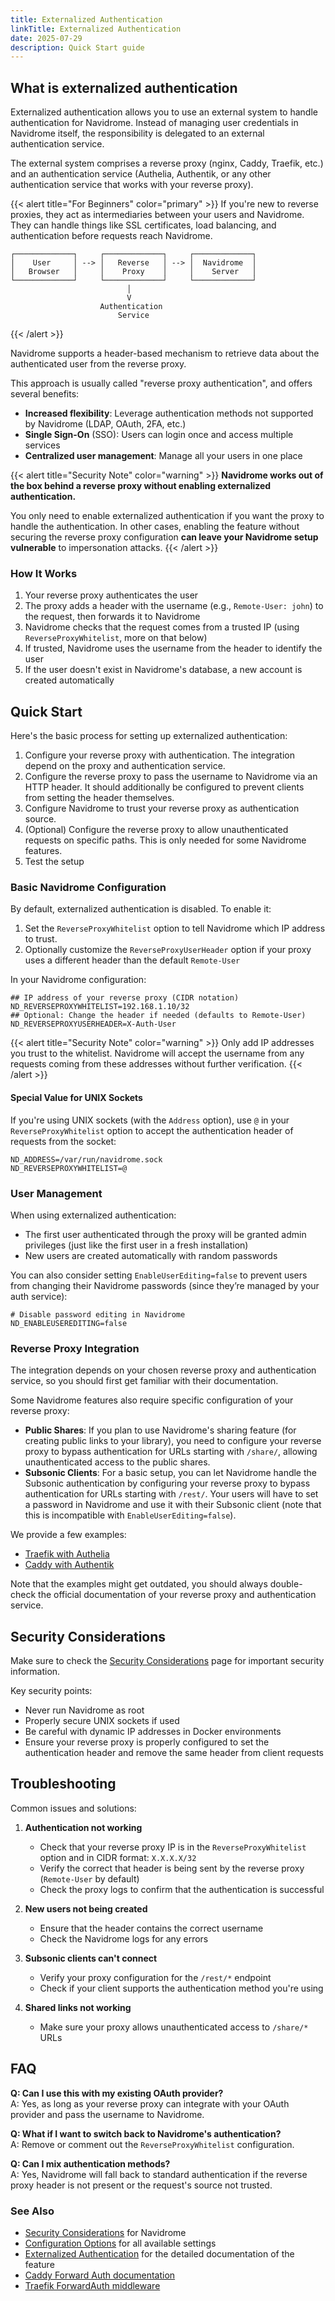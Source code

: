 ```yaml
---
title: Externalized Authentication
linkTitle: Externalized Authentication
date: 2025-07-29
description: Quick Start guide
---
```


## What is externalized authentication

Externalized authentication allows you to use an external system to handle authentication for Navidrome.
Instead of managing user credentials in Navidrome itself, the responsibility is delegated to an external authentication service.

The external system comprises a reverse proxy (nginx, Caddy, Traefik, etc.) and an authentication service (Authelia, Authentik, or any other authentication service that works with your reverse proxy).

{{< alert title="For Beginners" color="primary" >}}
If you're new to reverse proxies, they act as intermediaries between your users and Navidrome.
They can handle things like SSL certificates, load balancing, and authentication before requests reach Navidrome.

```
┌─────────────┐     ┌─────────────┐     ┌─────────────┐
│    User     │ --> │   Reverse   │ --> │  Navidrome  │
│   Browser   │     │    Proxy    │     │    Server   │
└─────────────┘     └─────────────┘     └─────────────┘
                          │
                          V
                    Authentication
                        Service
```
{{< /alert >}}

Navidrome supports a header-based mechanism to retrieve data about the authenticated user from the reverse proxy.

This approach is usually called "reverse proxy authentication", and offers several benefits:

* **Increased flexibility**: Leverage authentication methods not supported by Navidrome (LDAP, OAuth, 2FA, etc.)
* **Single Sign-On** (SSO): Users can login once and access multiple services
* **Centralized user management**: Manage all your users in one place

{{< alert title="Security Note" color="warning" >}}
**Navidrome works out of the box behind a reverse proxy without enabling externalized authentication.**

You only need to enable externalized authentication if you want the proxy to handle the authentication.
In other cases, enabling the feature without securing the reverse proxy configuration **can leave your Navidrome setup vulnerable** to impersonation attacks.
{{< /alert >}}

### How It Works

1. Your reverse proxy authenticates the user
2. The proxy adds a header with the username (e.g., `Remote-User: john`) to the request, then forwards it to Navidrome
3. Navidrome checks that the request comes from a trusted IP (using `ReverseProxyWhitelist`, more on that below)
4. If trusted, Navidrome uses the username from the header to identify the user
5. If the user doesn't exist in Navidrome's database, a new account is created automatically

## Quick Start

Here's the basic process for setting up externalized authentication:

1. Configure your reverse proxy with authentication.
   The integration depend on the proxy and authentication service.
2. Configure the reverse proxy to pass the username to Navidrome via an HTTP header.
   It should additionally be configured to prevent clients from setting the header themselves.
3. Configure Navidrome to trust your reverse proxy as authentication source.
4. (Optional) Configure the reverse proxy to allow unauthenticated requests on specific paths.
   This is only needed for some Navidrome features.
5. Test the setup

### Basic Navidrome Configuration

By default, externalized authentication is disabled.
To enable it:

1. Set the `ReverseProxyWhitelist` option to tell Navidrome which IP address to trust.
2. Optionally customize the `ReverseProxyUserHeader` option if your proxy uses a different header than the default `Remote-User`

In your Navidrome configuration:
```
## IP address of your reverse proxy (CIDR notation)
ND_REVERSEPROXYWHITELIST=192.168.1.10/32
## Optional: Change the header if needed (defaults to Remote-User)
ND_REVERSEPROXYUSERHEADER=X-Auth-User
```

{{< alert title="Security Note" color="warning" >}}
Only add IP addresses you trust to the whitelist.
Navidrome will accept the username from any requests coming from these addresses without further verification.
{{< /alert >}}

#### Special Value for UNIX Sockets

If you're using UNIX sockets (with the `Address` option), use `@` in your `ReverseProxyWhitelist` option to accept the authentication header of requests from the socket:

```
ND_ADDRESS=/var/run/navidrome.sock
ND_REVERSEPROXYWHITELIST=@
```

### User Management

When using externalized authentication:

* The first user authenticated through the proxy will be granted admin privileges (just like the first user in a fresh installation)
* New users are created automatically with random passwords

You can also consider setting `EnableUserEditing=false` to prevent users from changing their Navidrome passwords (since they’re managed by your auth service):

```
# Disable password editing in Navidrome
ND_ENABLEUSEREDITING=false
```

### Reverse Proxy Integration

The integration depends on your chosen reverse proxy and authentication service, so you should first get familiar with their documentation.

Some Navidrome features also require specific configuration of your reverse proxy:
* **Public Shares**: If you plan to use Navidrome's sharing feature (for creating public links to your library), you need to configure your reverse proxy to bypass authentication for URLs starting with `/share/`, allowing unauthenticated access to the public shares.
* **Subsonic Clients**: For a basic setup, you can let Navidrome handle the Subsonic authentication by configuring your reverse proxy to bypass authentication for URLs starting with `/rest/`.
  Your users will have to set a password in Navidrome and use it with their Subsonic client (note that this is incompatible with `EnableUserEditing=false`).

We provide a few examples:
* [Traefik with Authelia](#TODO)
* [Caddy with Authentik](#TODO)

Note that the examples might get outdated, you should always double-check the official documentation of your reverse proxy and authentication service.

## Security Considerations

Make sure to check the [Security Considerations](../security#externalized-authentication) page for important security information.

Key security points:
* Never run Navidrome as root
* Properly secure UNIX sockets if used
* Be careful with dynamic IP addresses in Docker environments
* Ensure your reverse proxy is properly configured to set the authentication header and remove the same header from client requests

## Troubleshooting

Common issues and solutions:
1. **Authentication not working**
   - Check that your reverse proxy IP is in the `ReverseProxyWhitelist` option and in CIDR format: `X.X.X.X/32`
   - Verify the correct that header is being sent by the reverse proxy (`Remote-User` by default)
   - Check the proxy logs to confirm that the authentication is successful

2. **New users not being created**
   - Ensure that the header contains the correct username
   - Check the Navidrome logs for any errors

3. **Subsonic clients can't connect**
   - Verify your proxy configuration for the `/rest/*` endpoint
   - Check if your client supports the authentication method you're using

4. **Shared links not working**
   - Make sure your proxy allows unauthenticated access to `/share/*` URLs

## FAQ

**Q: Can I use this with my existing OAuth provider?**<br>
A: Yes, as long as your reverse proxy can integrate with your OAuth provider and pass the username to Navidrome.

**Q: What if I want to switch back to Navidrome's authentication?**<br>
A: Remove or comment out the `ReverseProxyWhitelist` configuration.

**Q: Can I mix authentication methods?**<br>
A: Yes, Navidrome will fall back to standard authentication if the reverse proxy header is not present or the request's source not trusted.

### See Also

- [Security Considerations](/docs/usage/security) for Navidrome
- [Configuration Options](/docs/usage/configuration-options) for all available settings
- [Externalized Authentication](/docs/usage/externalized-authentication/) for the detailed documentation of the feature
- [Caddy Forward Auth documentation](https://caddyserver.com/docs/caddyfile/directives/forward_auth)
- [Traefik ForwardAuth middleware](https://doc.traefik.io/traefik/middlewares/http/forwardauth/)
